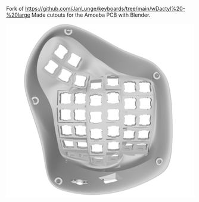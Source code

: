 Fork of https://github.com/JanLunge/keyboards/tree/main/wDactyl%20-%20large
Made cutouts for the Amoeba PCB with Blender.

![wDactyl](./Screenshot.png)
